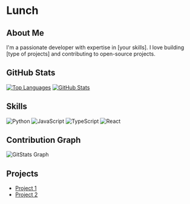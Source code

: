 # Lunch

## About Me
I'm a passionate developer with expertise in [your skills]. I love building [type of projects] and contributing to open-source projects.

## GitHub Stats
[![Top Languages](https://github-readme-stats.vercel.app/api/top-langs/?username=yourusername&layout=compact&theme=dark)](https://github.com/yourusername)
[![GitHub Stats](https://github-readme-stats.vercel.app/api?username=slumin&show_icons=true&theme=dark)](https://github.com/slumin)

## Skills
![Python](https://img.shields.io/badge/Python-3776AB?style=for-the-badge&logo=python&logoColor=white)
![JavaScript](https://img.shields.io/badge/JavaScript-F7DF1E?style=for-the-badge&logo=javascript&logoColor=black)
![TypeScript](https://img.shields.io/badge/TypeScript-3178C6?style=for-the-badge&logo=typescript&logoColor=white)
![React](https://img.shields.io/badge/React-61DAFB?style=for-the-badge&logo=react&logoColor=black)

## Contribution Graph
![GitStats Graph](https://gitstats.me/embed/slumin)

## Projects
- [Project 1](link-to-project-1)
- [Project 2](link-to-project-2)

